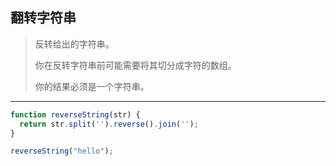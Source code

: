 ## 翻转字符串

> 反转给出的字符串。
>
> 你在反转字符串前可能需要将其切分成字符的数组。
>
> 你的结果必须是一个字符串。
>

---

```js
function reverseString(str) {
  return str.split('').reverse().join('');
}

reverseString("hello");
```

